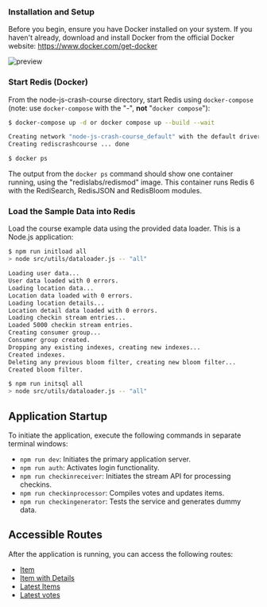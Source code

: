 ### Installation and Setup

Before you begin, ensure you have Docker installed on your system. If you haven't already, download and install Docker from the official Docker website: <https://www.docker.com/get-docker>

![preview](preview.gif)

### Start Redis (Docker)

From the node-js-crash-course directory, start Redis using `docker-compose` (note: use `docker-compose` with the "-", **not** "`docker compose`"):

```bash
$ docker-compose up -d or docker compose up --build --wait

Creating network "node-js-crash-course_default" with the default driver
Creating rediscrashcourse ... done

$ docker ps
```

The output from the `docker ps` command should show one container running, using the "redislabs/redismod" image. This container runs Redis 6 with the RediSearch, RedisJSON and RedisBloom modules.

### Load the Sample Data into Redis

Load the course example data using the provided data loader. This is a Node.js application:

```bash
$ npm run initload all
> node src/utils/dataloader.js -- "all"

Loading user data...
User data loaded with 0 errors.
Loading location data...
Location data loaded with 0 errors.
Loading location details...
Location detail data loaded with 0 errors.
Loading checkin stream entries...
Loaded 5000 checkin stream entries.
Creating consumer group...
Consumer group created.
Dropping any existing indexes, creating new indexes...
Created indexes.
Deleting any previous bloom filter, creating new bloom filter...
Created bloom filter.
```

```bash
$ npm run initsql all
> node src/utils/dataloader.js -- "all"
```

## Application Startup

To initiate the application, execute the following commands in separate terminal windows:

- `npm run dev`: Initiates the primary application server.
- `npm run auth`: Activates login functionality.
- `npm run checkinreceiver`: Initiates the stream API for processing checkins.
- `npm run checkinprocessor`: Compiles votes and updates items.
- `npm run checkingenerator`: Tests the service and generates dummy data.

## Accessible Routes

After the application is running, you can access the following routes:

- [Item](http://localhost:8081/api/item/1)
- [Item with Details](http://localhost:8081/api/item/1?withDetails=true)
- [Latest Items](http://localhost:8081/api/items/latest)
- [Latest votes](http://localhost:8081/api/votes/latest)
